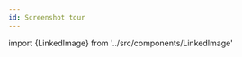 ```yaml
---
id: Screenshot tour
---
```


import {LinkedImage} from '../src/components/LinkedImage'

<LinkedImage link="/img/getting_started/tour-1.png" alt="Debug invader game"/>
<LinkedImage link="/img/getting_started/tour-2.png" alt="Variable inspection with REPL console"/>
<LinkedImage link="/img/getting_started/tour-3.png" alt="Debug a Gem issue"/>
<LinkedImage link="/img/getting_started/tour-4.png" alt="Debug a sidekiq worker"/>
<LinkedImage link="/img/getting_started/tour-5.png" alt="Debug a spree application"/>
<LinkedImage link="/img/getting_started/tour-6.png" alt="Debug on a 2K monitor"/>
<LinkedImage link="/img/getting_started/tour-7.png" alt="Variable inspection with REPL console on 2K monitor"/>
<LinkedImage link="/img/getting_started/tour-8.png" alt="Inpsect program output"/>
<LinkedImage link="/img/getting_started/tour-9.png" alt="Select color scheme command"/>
<LinkedImage link="/img/getting_started/tour-10.png" alt="Add/remove filter"/>
<LinkedImage link="/img/getting_started/tour-11.png" alt="Different color scheme"/>
<LinkedImage link="/img/getting_started/tour-12.png" alt="Jard on a narrow vertical space"/>
<LinkedImage link="/img/getting_started/tour-13.png" alt="Jard on a narrow tiny space"/>
<LinkedImage link="/img/getting_started/tour-14.png" alt="Jard on a narrow horizontal space"/>
